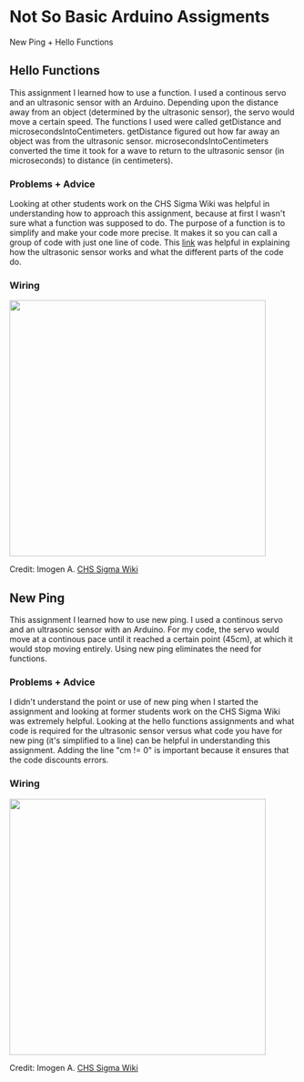 

# Not So Basic Arduino Assigments

New Ping + Hello Functions

## Hello Functions
This assignment I learned how to use a function. I used a continous servo and an ultrasonic sensor with an Arduino. Depending upon the distance away from an object (determined by the ultrasonic sensor), the servo would move a certain speed. The functions I used were called getDistance and microsecondsIntoCentimeters. getDistance figured out how far away an object was from the ultrasonic sensor. microsecondsIntoCentimeters converted the time it took for a wave to return to the ultrasonic sensor (in microseconds) to distance (in centimeters). 

### Problems + Advice
Looking at other students work on the CHS Sigma Wiki was helpful in understanding how to approach this assignment, because at first I wasn't sure what a function was supposed to do. The purpose of a function is to simplify and make your code more precise. It makes it so you can call a group of code with just one line of code. This [link](https://howtomechatronics.com/tutorials/arduino/ultrasonic-sensor-hc-sr04/) was helpful in explaining how the ultrasonic sensor works and what the different parts of the code do. 

### Wiring
<img src="http://wiki.chssigma.com/images/5/50/Ultrasonic_Sensor_with_Servo.PNG" width="450">

Credit: Imogen A. [CHS Sigma Wiki](http://wiki.chssigma.com/index.php?title=Imogen%27s_Engineering_2_Notebook#Wiring_.26_Pictures)

## New Ping
This assignment I learned how to use new ping. I used a continous servo and an ultrasonic sensor with an Arduino. For my code, the servo would move at a continous pace until it reached a certain point (45cm), at which it would stop moving entirely. Using new ping eliminates the need for functions. 

### Problems + Advice
I didn't understand the point or use of new ping when I started the assignment and looking at former students work on the CHS Sigma Wiki was extremely helpful. Looking at the hello functions assignments and what code is required for the ultrasonic sensor versus what code you have for new ping (it's simplified to a line) can be helpful in understanding this assignment. Adding the line "cm != 0" is important because it ensures that the code discounts errors. 

### Wiring
<img src="http://wiki.chssigma.com/images/5/50/Ultrasonic_Sensor_with_Servo.PNG" width="450">

Credit: Imogen A. [CHS Sigma Wiki](http://wiki.chssigma.com/index.php?title=Imogen%27s_Engineering_2_Notebook#Wiring_.26_Pictures)
